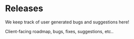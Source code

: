 # Releases
We keep track of user generated bugs and suggestions here!

Client-facing roadmap, bugs, fixes, suggestions, etc..
